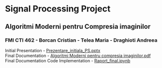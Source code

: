 # Signal Processing Project
## Algoritmi Moderni pentru Compresia imaginilor
### FMI CTI 462 - Borcan Cristian - Telea Maria - Draghioti Andreea

Initial Presentation - [Prezentare_initiala_PS.pptx](https://github.com/cristibc/SignalProcessingProject/blob/main/Prezentare_initiala_PS.pptx) \
Final Documentation - [Algoritmi Moderni pentru compresia imaginilor.pdf](https://github.com/cristibc/SignalProcessingProject/blob/main/Algoritmi%20moderni%20pentru%20compresia%20imaginilor.pdf) \
Final Documentation Code Implementation - [Raport_final.ipynb](https://github.com/cristibc/SignalProcessingProject/blob/main/Raport_final.ipynb)
